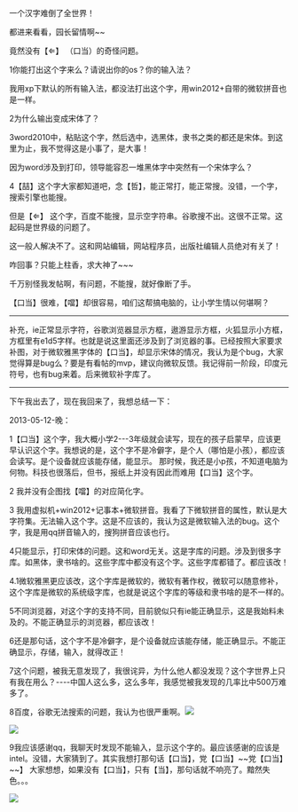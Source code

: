 ﻿---
categories: mix
layout: post
permalink: /mix/一个汉字难倒了全世界
---

一个汉字难倒了全世界！

都进来看看，园长留情啊\~\~

竟然没有【】 （口当）的奇怪问题。

1你能打出这个字来么？请说出你的os？你的输入法？

我用xp下默认的所有输入法，都没法打出这个字，用win2012+自带的微软拼音也是一样。

2为什么输出变成宋体了？

3word2010中，粘贴这个字，然后选中，选黑体，隶书之类的都还是宋体。到这里为止，我不觉得这是小事了，是大事！

因为word涉及到打印，领导能容忍一堆黑体字中突然有一个宋体字么？

4【喆】这个字大家都知道吧，念【哲】，能正常打，能正常搜。没错，一个字，搜索引擎也能搜。

但是【】 这个字，百度不能搜，显示空字符串。谷歌搜不出。这很不正常。这起码是世界级的问题了。

这一般人解决不了。这和网站编辑，网站程序员，出版社编辑人员绝对有关了！

咋回事？只能上柱香，求大神了\~\~\~

千万别怪我发帖啊，有问题，不能搜，就好像断了手。

【口当】很难，【噹】却很容易，咱们这帮搞电脑的，让小学生情以何堪啊？

---

补充，ie正常显示字符，谷歌浏览器显示方框，遨游显示方框，火狐显示小方框，方框里有e1d5字样。也就是说这里面还涉及到了浏览器的事。已经按照大家要求补图，对于微软雅黑字体的【口当】，却显示宋体的情况，我认为是个bug，大家觉得算是bug么？要是有看帖的mvp，建议向微软反馈。我记得前一阶段，印度元符号，也有bug来着。后来微软补字库了。

---

下午我出去了，现在我回来了，我想总结一下：

2013-05-12-晚：

1【口当】这个字，我大概小学2---3年级就会读写，现在的孩子启蒙早，应该更早认识这个字。我想说的是，这个字不是冷僻字，是个人（哪怕是小孩），都应该会读写。是个设备就应该能存储，能显示。 那时候，我还是小p孩，不知道电脑为何物。科技也很落后，但书，报纸上并没有因此而难用【口当】这个字。

2 我并没有企图找【噹】的对应简化字。

3 我用虚拟机+win2012+记事本+微软拼音。我看了下微软拼音的属性，默认是大字符集。无法输入这个字。这是不应该的，我认为这是微软输入法的bug。这个字，我是用qq拼音输入的，搜狗拼音应该也行。

4只能显示，打印宋体的问题。这和word无关。这是字库的问题。涉及到很多字库。如黑体，隶书啥的。这些字库中都没有这个字。这些字库都错了。都应该改！

4.1微软雅黑更应该改，这个字库是微软的，微软有著作权，微软可以随意修补，这个字库是微软的系统级字库，也就是说这个字库的等级和隶书啥的是不一样的。

5不同浏览器，对这个字的支持不同，目前貌似只有ie能正确显示，这是我始料未及的。不能正确显示的浏览器，都应该改！

6还是那句话，这个字不是冷僻字，是个设备就应该能存储，能正确显示。不能正确显示，存储，输入，就得改正！

7这个问题，被我无意发现了，我很诧异，为什么他人都没发现？这个字世界上只有我在用么？----中国人这么多，这么多年，我感觉被我发现的几率比中500万难多了。

8百度，谷歌无法搜索的问题，我认为也很严重啊。![](https://images0.cnblogs.com/blog/456691/201305/12201409-62cd789740674b308808fbc9c7a1c850.jpg)

![](https://images0.cnblogs.com/blog/456691/201305/12201447-f596a29f3f404a49b568da023b073c79.jpg)

9我应该感谢qq，我聊天时发现不能输入，显示这个字的。最应该感谢的应该是intel。没错，大家猜到了。其实我想打那句话【口当】，党【口当】\~\~党【口当】\~\~】 大家想想，如果没有【口当】，只有【当】，那句话就不响亮了。黯然失色。。。

![](https://images0.cnblogs.com/blog/456691/201305/12140511-026e902adedf420e85342b6c68bc3a74.png)


